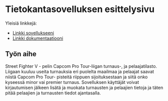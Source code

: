 # Tietokantasovelluksen esittelysivu

Yleisiä linkkejä:

* [Linkki sovellukseeni](http://jappappi.users.cs.helsinki.fi/protour/)
* [Linkki dokumentaatiooni](https://github.com/pjukarainen/Tsoha-Bootstrap/blob/master/doc/dokumentaatio.pdf)

## Työn aihe

Street Fighter V - pelin Capcom Pro Tour-liigan turnaus-, ja pelaajatilasto. Liigaan kuuluu useita turnauksia eri puolelta maailmaa ja pelaajat saavat niistä Capcom Pro Tour- pisteitä riippuen sijoituksestaan ja siitä onko kyseessä minor vai premier turnaus. Sovelluksen käyttäjät voivat kirjautumisen jälkeen lisätä ja muokata turnausten ja pelaajien tietoja ja täten pitää pelaajien ja turnausten tiedot ajantasalla.
